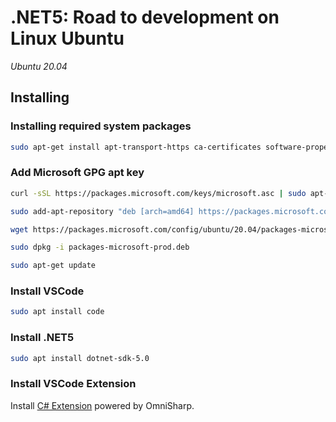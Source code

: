 # .NET5: Road to development on Linux Ubuntu

*Ubuntu 20.04*

## Installing

### Installing required system packages

```bash
sudo apt-get install apt-transport-https ca-certificates software-properties-common curl
```

### Add Microsoft GPG apt key

```bash
curl -sSL https://packages.microsoft.com/keys/microsoft.asc | sudo apt-key add -
```

```bash
sudo add-apt-repository "deb [arch=amd64] https://packages.microsoft.com/repos/vscode stable main"
```

```bash
wget https://packages.microsoft.com/config/ubuntu/20.04/packages-microsoft-prod.deb 
```

```bash
sudo dpkg -i packages-microsoft-prod.deb 
```

```bash
sudo apt-get update
```

### Install VSCode

```bash
sudo apt install code
```

### Install .NET5

```bash
sudo apt install dotnet-sdk-5.0
```

### Install VSCode Extension

Install [C# Extension](https://marketplace.visualstudio.com/items?itemName=ms-dotnettools.csharp) powered by OmniSharp.